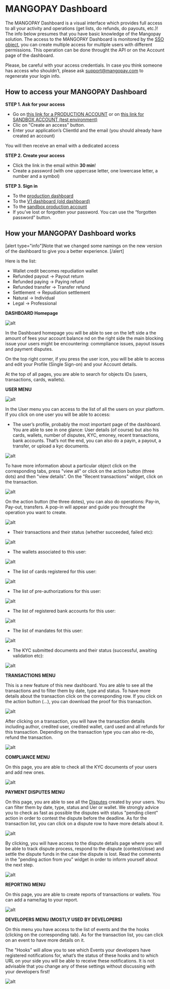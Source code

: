 # MANGOPAY Dashboard 

The MANGOPAY Dashboard is a visual interface which provides full access to all your activity and operations (get lists, do refunds, do payouts, etc.)! The info below presumes that you have basic knowledge of the Mangopay solution. The access to the MANGOPAY Dashboard is monitored by the  [SSO object](https://docs.mangopay.com/endpoints/v2.01/sso#e872_the-sso-object), you can create multiple access for multiple users with different permissions. This operation can be done throught the API or on the Account page of the dashboard.  

Please, be careful with your access credentials. In case you think someone has access who shouldn’t, please ask support@mangopay.com to regenerate your login info.

## How to access your MANGOPAY Dashboard
**STEP 1. Ask for your access**
* Go on [this link for a PRODUCTION ACCOUNT](https://api.mangopay.com/register) or on [this link for SANDBOX ACCOUNT (test environment)](https://api.sandbox.mangopay.com/register)
* Clic on "Create an access" button.
* Enter your application’s ClientId and the email (you should already have created an account)

You will then receive an email with a dedicated access

**STEP 2. Create your access**
* Click the link in the email within **30 min**!
* Create a password (with one uppercase letter, one lowercase letter, a number and a symbol)

**STEP 3. Sign in**
* To the [production dashboard](https://dashboard.mangopay.com)
* To the [V1 dashboard (old dashboard)](https://dashboard-v1.mangopay.com/)
* To the [sandbox production account](http://dashboard.sandbox.mangopay.com)
* If you’ve lost or forgotten your password. You can use the “forgotten password” button.

## How your MANGOPAY Dashboard works
[alert type="info"]Note that we changed some namings on the new version of the dashboard to give you a better experience.  [/alert]

Here is the list:
* Wallet credit becomes repudiation wallet
* Refunded payout →  Payout return
* Refunded paying →  Paying refund
* Refunded transfer →  Transfer refund
* Settlement →  Repudiation settlement
* Natural → Individual
* Legal →  Professional
 


**DASHBOARD Homepage**

![alt](/uploads/medias/homeversion2.png)

In the Dashboard homepage you will be able to see on the left side a the amount of fees your account balance nd on the right side the main blocking issue your users might be encountering: commpliance issues, payout issues and payment disputes.

On the top right corner, if you press the user icon, you will be able to access and edit  your Profile (Single Sign-on) and your Account details. 

At the top of all pages, you are able to search for objects IDs (users, transactions, cards, wallets).


**USER MENU**

![alt](/uploads/medias/Userslist.png)

In the User menu you can access to the list of all the users on your platform.
If you click on one user you will be able to access:

* The user’s profile, probably the most important page of the dashboard.  You are able to see in one glance: User details (of course) but also his cards, wallets, number of disputes, KYC, emoney, recent transactions, bank accounts. That’s not the end, you can also do a payin, a payout, a transfer, or upload a kyc documents.

![alt](/uploads/medias/Userdetails.png)

To have more information about a particular object click on the corresponding tabs, press "view all" or click on the action button (three dots) and then "view details". On the "Recent transactions" widget, click on the transaction.

![alt](/uploads/medias/Useraction.png)

On the action button (the three dotes), you can also do operations: Pay-in, Pay-out, transfers. A pop-in will appear and guide you throught the operation you want to create.  

![alt](/uploads/medias/POPINtransac.png)

* Their transactions and their status (whether succeeded, failed etc):

![alt](/uploads/medias/Usertransactions.png)

* The wallets associated to this user:

![alt](/uploads/medias/Userwallet.png)

* The list of cards registered for this user:

![alt](/uploads/medias/Usercards.png)

* The list of  pre-authorizations for this user:

![alt](/uploads/medias/Userpreauth.png)

* The list of registered bank accounts for this user:

![alt](/uploads/medias/Userbankaccounts.png)

* The list of mandates fot this user:

![alt](/uploads/medias/Usermandates.png)

* The KYC submitted documents and their status (successful, awaiting validation etc):

![alt](/uploads/medias/UserKYC.png)

**TRANSACTIONS MENU**

This is a new feature of this new dashboard. You are able to see all the transactions and to filter them by date, type and status. To have more details about the transaction click on the corresponding row. If you click on the action button (...), you can download the proof for this transaction.

![alt](/uploads/medias/Transactionslist.png)

After clicking on a transaction, you will have the transaction details including author, credited user, credited wallet, card used and all refunds for this transaction. Depending on the transaction type you can also re-do, refund the transaction.

![alt](/uploads/medias/Transactiondetails.png)

**COMPLIANCE MENU**

On this page, you are able to check all the KYC documents of your users and add new ones. 

![alt](/uploads/medias/Compliance.png)

**PAYMENT DISPUTES MENU**

On this page, you are able to see all the [Disputes](https://docs.mangopay.com/endpoints/v2.01/disputes#e176_the-dispute-object) created by your users. You can filter them by date, type, status and Uer or wallet. We strongly advice you to check as fast as possible the disputes with status "pending client" action in order to contest the dispute before the deadline. As for the transaction list, you can click on a dispute row to have more details about it. 

![alt](/uploads/medias/Disputeliste.png)

By clicking, you will have access to the dispute details page where you will be able to track dispute process, respond to the dispute (contest/close) and settle the dispute funds in the case the dispute is lost.  Read the comments in the "pending action from you" widget in order to inform yourself about the next step.

![alt](/uploads/medias/Disputedetails.png)

**REPORTING MENU**

On this page, you are able to create reports of transactions or wallets. You can add a name/tag to your report. 

![alt](/uploads/medias/Reporting.png)

**DEVELOPERS MENU (MOSTLY USED BY DEVELOPERS)**

On this menu you have access to the list of events and the the hooks (clicking on the corresponding tab). As for the transaction list, you can click on an event to have more details on it.

The "Hooks" will allow you to see which Events your developers have registered notifications for, what’s the status of these hooks and to which URL on your side you will be able to receive these notifications. It is not advisable that you change any of these settings without discussing with your developers first!

![alt](/uploads/medias/Devpage.png)